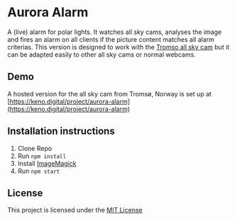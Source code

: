 # Aurora Alarm
A (live) alarm for polar lights. It watches all sky cams, analyses the image and fires an alarm on all clients if the picture content matches all alarm criterias. This version is designed to work with the [Tromso all sky cam](http://polaris.nipr.ac.jp/~acaurora/aurora/Tromso/) but it can be adapted easily to other all sky cams or normal webcams.

## Demo

A hosted version for the all sky cam from Tromsø, Norway is set up at [https://keno.digital/project/aurora-alarm](https://keno.digital/project/aurora-alarm)

## Installation instructions

1. Clone Repo
2. Run `npm install`
3. Install [ImageMagick](http://www.imagemagick.org/)
4. Run `npm start`

## License

This project is licensed under the [MIT License](https://opensource.org/licenses/MIT)

